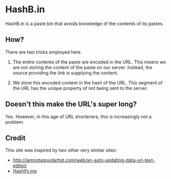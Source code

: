 # HashB.in

HashB.in is a paste bin that avoids knowledge of the contents of its pastes.

## How?

There are two tricks employed here.

1. The entire contents of the paste are encoded in the URL. This means we are
   not storing the content of the paste on our server. Instead, the source
   providing the link is supplying the content.

2. We store this encoded content in the hash of the URL. This segment of the
   URL has the unique property of not being sent to the server.

## Doesn't this make the URL's super long?

Yes. However, in this age of URL shorteners, this is increasingly not
a problem.

## Credit

This site was inspired by two other very similar sites:

- http://iamnotagoodartist.com/web/an-auto-updating-data-uri-text-editor/
- [Hashify.me](http://bit.ly/dXYxGU)
